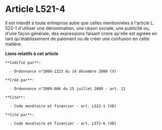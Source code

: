 # Article L521-4

Il est interdit à toute entreprise autre que celles mentionnées à l'article L. 522-1 d'utiliser une dénomination, une raison
sociale, une publicité ou, d'une façon générale, des expressions faisant croire qu'elle est agréée en tant qu'établissement
de paiement ou de créer une confusion en cette matière.

**Liens relatifs à cet article**

	**Codifié par**:

	  - Ordonnance n°2000-1223 du 14 décembre 2000 (V)

	**Créé par**:

	  - Ordonnance n°2009-866 du 15 juillet 2009 - art. 11

	**Cite**:

	  - Code monétaire et financier - art. L522-1 (VD)

	**Cité par**:

	  - Code monétaire et financier - art. L572-6 (VD)
